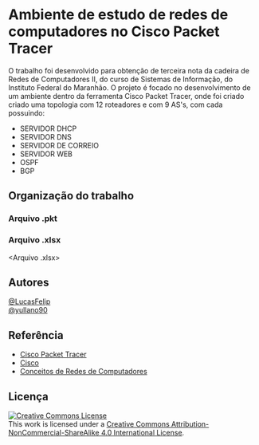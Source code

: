# Ambiente de estudo de redes de computadores no Cisco Packet Tracer
O trabalho foi desenvolvido para obtenção de terceira nota da cadeira de Redes de Computadores II, do curso de Sistemas de Informação, do Instituto Federal do Maranhão. O projeto é focado no desenvolvimento de um ambiente dentro da ferramenta Cisco Packet Tracer, onde foi criado criado uma topologia com 12 roteadores e com 9 AS's, com cada possuindo:
  - SERVIDOR DHCP
  - SERVIDOR DNS
  - SERVIDOR DE CORREIO
  - SERVIDOR WEB
  - OSPF
  - BGP


## Organização do trabalho

### Arquivo .pkt
<Arquivo pkt>

### Arquivo .xlsx
<Arquivo .xlsx>

## Autores
[@LucasFelip](https://www.github.com/LucasFelips) <br/>
[@yullano90](https://github.com/yullano90) <br/>


## Referência
 - [Cisco Packet Tracer](https://www.packettracernetwork.com/download/download-packet-tracer.html) 
 - [Cisco](https://www.cisco.com/c/pt_br/index.html)
 - [Conceitos de Redes de Computadores](https://aws.amazon.com/pt/what-is/computer-networking/)


## Licença
<a rel="license" href="http://creativecommons.org/licenses/by-nc-sa/4.0/"><img alt="Creative Commons License" style="border-width:0" src="https://i.creativecommons.org/l/by-nc-sa/4.0/88x31.png" /></a><br />This work is licensed under a <a rel="license" href="http://creativecommons.org/licenses/by-nc-sa/4.0/">Creative Commons Attribution-NonCommercial-ShareAlike 4.0 International License</a>.


<!-- https://readme.so/pt/editor -->
